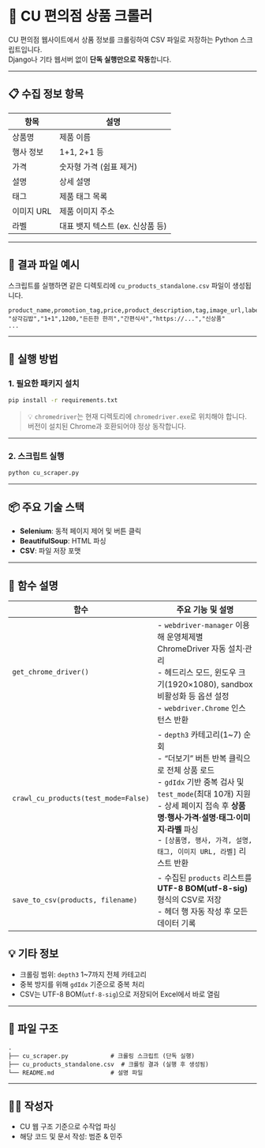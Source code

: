 # 🛒 CU 편의점 상품 크롤러

CU 편의점 웹사이트에서 상품 정보를 크롤링하여 CSV 파일로 저장하는 Python 스크립트입니다.  
Django나 기타 웹서버 없이 **단독 실행만으로 작동**합니다.

---

## 📋 수집 정보 항목

| 항목 | 설명 |
|------|------|
| 상품명 | 제품 이름 |
| 행사 정보 | 1+1, 2+1 등 |
| 가격 | 숫자형 가격 (쉼표 제거) |
| 설명 | 상세 설명 |
| 태그 | 제품 태그 목록 |
| 이미지 URL | 제품 이미지 주소 |
| 라벨 | 대표 뱃지 텍스트 (ex. 신상품 등) |

---

## 📁 결과 파일 예시

스크립트를 실행하면 같은 디렉토리에 `cu_products_standalone.csv` 파일이 생성됩니다.

```csv
product_name,promotion_tag,price,product_description,tag,image_url,label
"삼각김밥","1+1",1200,"든든한 한끼","간편식사","https://...","신상품"
...
```

---

## 🚀 실행 방법

### 1. 필요한 패키지 설치

```bash
pip install -r requirements.txt
```

> 💡 `chromedriver`는 현재 디렉토리에 `chromedriver.exe`로 위치해야 합니다.  
> 버전이 설치된 Chrome과 호환되어야 정상 동작합니다.

---

### 2. 스크립트 실행

```bash
python cu_scraper.py
```

---

## 📦 주요 기술 스택

- **Selenium**: 동적 페이지 제어 및 버튼 클릭
- **BeautifulSoup**: HTML 파싱
- **CSV**: 파일 저장 포맷

---

## 🚀 함수 설명

| 함수                              | 주요 기능 및 설명                                                                                                                         |
|-----------------------------------|-----------------------------------------------------------------------------------------------------------------------------------------|
| `get_chrome_driver()`             | - `webdriver-manager` 이용해 운영체제별 ChromeDriver 자동 설치·관리<br>- 헤드리스 모드, 윈도우 크기(1920×1080), sandbox 비활성화 등 옵션 설정<br>- `webdriver.Chrome` 인스턴스 반환 |
| `crawl_cu_products(test_mode=False)` | - `depth3` 카테고리(1~7) 순회<br>- “더보기” 버튼 반복 클릭으로 전체 상품 로드<br>- `gdIdx` 기반 중복 검사 및 `test_mode`(최대 10개) 지원<br>- 상세 페이지 접속 후 **상품명·행사·가격·설명·태그·이미지·라벨** 파싱<br>- `[상품명, 행사, 가격, 설명, 태그, 이미지 URL, 라벨]` 리스트 반환 |
| `save_to_csv(products, filename)` | - 수집된 `products` 리스트를 **UTF-8 BOM(utf-8-sig)** 형식의 CSV로 저장<br>- 헤더 행 자동 작성 후 모든 데이터 기록                                        |


## 💡 기타 정보

- 크롤링 범위: `depth3` 1~7까지 전체 카테고리
- 중복 방지를 위해 `gdIdx` 기준으로 중복 처리
- CSV는 UTF-8 BOM(`utf-8-sig`)으로 저장되어 Excel에서 바로 열림

---

## 📂 파일 구조

```
.
├── cu_scraper.py            # 크롤링 스크립트 (단독 실행)
├── cu_products_standalone.csv  # 크롤링 결과 (실행 후 생성됨)
└── README.md                # 설명 파일
```

---

## 🧑‍💻 작성자

- CU 웹 구조 기준으로 수작업 파싱
- 해당 코드 및 문서 작성: 범준 & 민주

